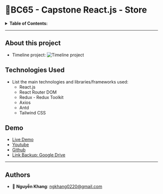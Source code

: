 # 👋BC65 - Capstone React.js - Store

<details>
<summary><strong>Table of Contents:</strong></summary>

- [👋BC65 - Capstone React.js - Store](#bc65---capstone-reactjs---store)
  - [About this project](#about-this-project)
  - [Technologies Used](#technologies-used)
  - [Demo](#demo)
  - [Authors](#authors)

</details>

---

## About this project

- Timeline project:
  ![Timeline project](./docs/images/timeline.png)

## Technologies Used

- List the main technologies and libraries/frameworks used:
  - React.js
  - React Router DOM
  - Redux - Redux Toolkit
  - Axios
  - Antd
  - Tailwind CSS

## Demo

- [Live Demo](https://)
- [Youtube](https://)
- [Github](https://)
- [Link Backup: Google Drive](https://)

---

## Authors

- 👤 **Nguyễn Khang**: <ngkhang0220@gmail.com>
